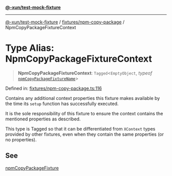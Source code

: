[**@-xun/test-mock-fixture**](../../../README.md)

***

[@-xun/test-mock-fixture](../../../README.md) / [fixtures/npm-copy-package](../README.md) / NpmCopyPackageFixtureContext

# Type Alias: NpmCopyPackageFixtureContext

> **NpmCopyPackageFixtureContext**: `Tagged`\<`EmptyObject`, *typeof* [`npmCopyPackageFixtureName`](../variables/npmCopyPackageFixtureName.md)\>

Defined in: [fixtures/npm-copy-package.ts:116](https://github.com/Xunnamius/test-utils/blob/e96d066a8d31079cb061bc2dac285562fbf7b708/packages/test-mock-fixture/src/fixtures/npm-copy-package.ts#L116)

Contains any additional context properties this fixture makes available by
the time its `setup` function has successfully executed.

It is the sole responsibility of this fixture to ensure the context contains
the mentioned properties as described.

This type is Tagged so that it can be differentiated from `XContext`
types provided by other fixtures, even when they contain the same properties
(or no properties).

## See

[npmCopyPackageFixture](../functions/npmCopyPackageFixture.md)

